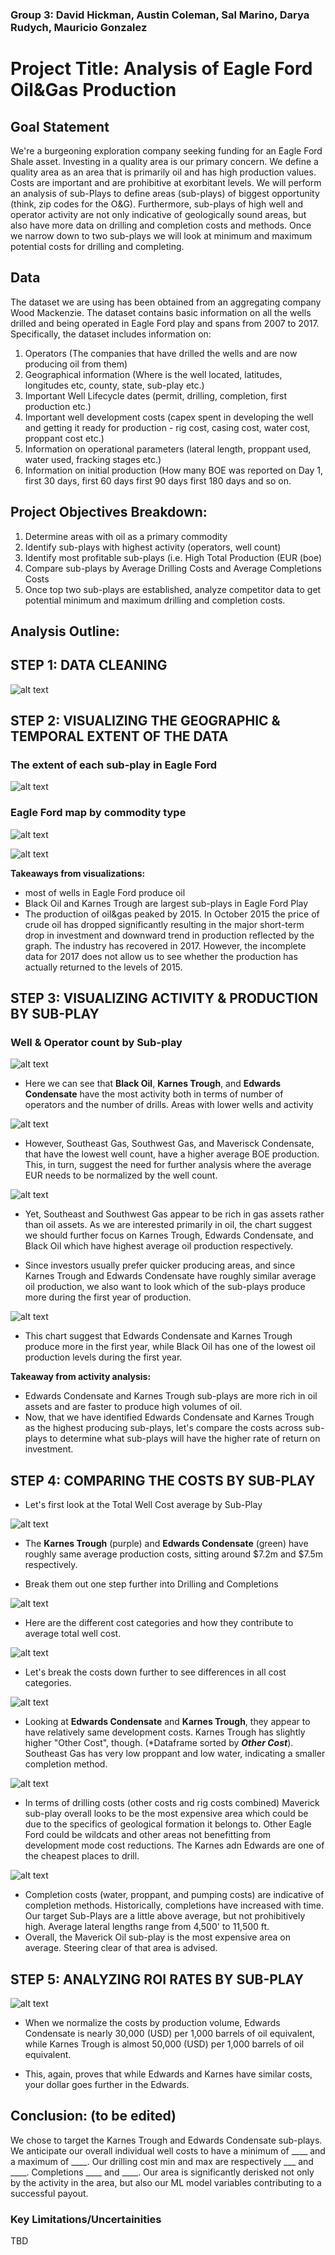 ### Group 3: David Hickman, Austin Coleman, Sal Marino, Darya Rudych, Mauricio Gonzalez

# Project Title: Analysis of Eagle Ford Oil&Gas Production

## Goal Statement
We're a burgeoning exploration company seeking funding for an Eagle Ford Shale asset. Investing in a quality area is our primary concern. We define a quality area as an area that is primarily oil and has high production values. Costs are important and are prohibitive at exorbitant levels. We will perform an analysis of sub-Plays to define areas (sub-plays) of biggest opportunity (think, zip codes for the O&G). Furthermore, sub-plays of high well and operator activity are not only indicative of geologically sound areas, but also have more data on drilling and completion costs   and methods. Once we narrow down to two sub-plays we will look at minimum and maximum potential costs for drilling and completing.

## Data
The dataset we are using has been obtained from an aggregating company Wood Mackenzie. The dataset contains basic information on all the wells drilled and being operated in Eagle Ford play and spans from 2007 to 2017. Specifically, the dataset includes information on:
1. Operators (The companies that have drilled the wells and are now producing oil from them)
2. Geographical information (Where is the well located, latitudes, longitudes etc, county, state, sub-play etc.)
3. Important Well Lifecycle dates (permit, drilling, completion, first production etc.)
3. Important well development costs (capex spent in developing the well and getting it ready for production - rig cost, casing cost, water cost, proppant cost etc.)
4. Information on operational parameters (lateral length, proppant used, water used, fracking stages etc.)
5. Information on initial production (How many BOE was reported on Day 1, first 30 days, first 60 days first 90 days first 180 days and so on.

## Project Objectives Breakdown:
1.	Determine areas with oil as a primary commodity
2.	Identify sub-plays with highest activity (operators, well count)
3.	Identify most profitable sub-plays (i.e. High Total Production (EUR (boe)
4.	Compare sub-plays by Average Drilling Costs and Average Completions Costs
5.	Once top two sub-plays are established, analyze competitor data to get potential minimum and maximum drilling and completion costs.

## Analysis Outline:

## STEP 1: DATA CLEANING 
![alt text](https://github.com/DaryaRudych/EagleFord-Oil-Project/blob/master/Code%20snippet.png)

## STEP 2: VISUALIZING THE GEOGRAPHIC & TEMPORAL EXTENT OF THE DATA

### The extent of each sub-play in Eagle Ford
![alt text](https://github.com/DaryaRudych/EagleFord-Oil-Project/blob/master/EagleFordSubPlays.png)

### Eagle Ford map by commodity type
![alt text](https://github.com/DaryaRudych/EagleFord-Oil-Project/blob/master/EagleFordWells.png)

![alt text](https://github.com/DaryaRudych/EagleFord-Oil-Project/blob/master/ProdByYear.png)

**Takeaways from visualizations:**
- most of wells in Eagle Ford produce oil
- Black Oil and Karnes Trough are largest sub-plays in Eagle Ford Play
- The production of oil&gas peaked by 2015. In October 2015 the price of crude oil has dropped significantly resulting in the major short-term drop in investment and downward trend in production reflected by the graph. The industry has recovered in 2017. However, the incomplete data for 2017 does not allow us to see whether the production has actually returned to the levels of 2015.

## STEP 3: VISUALIZING ACTIVITY & PRODUCTION BY SUB-PLAY

### Well & Operator count by Sub-play 
![alt text](https://github.com/DaryaRudych/EagleFord-Oil-Project/blob/master/ActivityBySubPlay.png)

* Here we can see that **Black Oil**, **Karnes Trough**, and **Edwards Condensate** have the most activity both in terms of number of operators and the number of drills.  Areas with lower wells and activity 

![alt text](https://github.com/DaryaRudych/EagleFord-Oil-Project/blob/master/EURbySubPlay.png)

* However, Southeast Gas, Southwest Gas, and Maverisck Condensate, that have the lowest well count, have a higher average BOE production. This, in turn, suggest the need for further analysis where the average EUR needs to be normalized by the well count.

![alt text](https://github.com/DaryaRudych/EagleFord-Oil-Project/blob/master/ProdBySubPlay.png)

* Yet, Southeast and Southwest Gas appear to be rich in gas assets rather than oil assets. As we are interested primarily in oil, the chart suggest we should further focus on Karnes Trough, Edwards Condensate, and Black Oil which have highest average oil production respectively. 

* Since investors usually prefer quicker producing areas, and since Karnes Trough and Edwards Condensate have roughly similar average oil production, we also want to look which of the sub-plays produce more during the first year of production. 

![alt text](https://github.com/DaryaRudych/EagleFord-Oil-Project/blob/master/AvgFirstYearProd.png)

* This chart suggest that Edwards Condensate and Karnes Trough produce more in the first year, while Black Oil has one of the lowest oil production levels during the first year.

**Takeaway from activity analysis:**
- Edwards Condensate and Karnes Trough sub-plays are more rich in oil assets and are faster to produce high volumes of oil. 
- Now, that we have identified Edwards Condensate and Karnes Trough as the highest producing sub-plays, let's compare the costs across sub-plays to determine what sub-plays will have the higher rate of return on investment. 

## STEP 4: COMPARING THE COSTS BY SUB-PLAY
* Let's first look at the Total Well Cost average by Sub-Play

![alt text](https://github.com/DaryaRudych/EagleFord-Oil-Project/blob/master/AvgWellCostBySubPlay.png)

* The **Karnes Trough** (purple) and **Edwards Condensate** (green) have roughly same average production costs, sitting around $7.2m and $7.5m respectively.

* Break them out one step further into Drilling and Completions

![alt text](https://github.com/DaryaRudych/EagleFord-Oil-Project/blob/master/AvgDrilling%26Completions.png)

* Here are the different cost categories and how they contribute to average total well cost. 

![alt text](https://github.com/DaryaRudych/EagleFord-Oil-Project/blob/master/pareto.png)

* Let's break the costs down further to see differences in all cost categories.

![alt text](https://github.com/DaryaRudych/EagleFord-Oil-Project/blob/master/CostBreakdown.png)

* Looking at **Edwards Condensate** and **Karnes Trough**, they appear to have relatively same development costs. Karnes Trough has slightly higher "Other Cost", though. (*Dataframe sorted by ***Other Cost***). Southeast Gas has very low proppant and low water, indicating a smaller completion method.

![alt text](https://github.com/DaryaRudych/EagleFord-Oil-Project/blob/master/Drilling%20Cost%20Per%20Foot.png)

* In terms of drilling costs (other costs and rig costs combined) Maverick sub-play overall looks to be the most expensive area which could be due to the specifics of geological formation it belongs to.  Other Eagle Ford could be wildcats and other areas not benefitting from development mode cost reductions. The Karnes adn Edwards are one of the cheapest places to drill.

![alt text](https://github.com/DaryaRudych/EagleFord-Oil-Project/blob/master/Completion%20Cost%20Per%20Foot.png)
* Completion costs (water, proppant, and pumping costs) are indicative of completion methods. Historically, completions have increased with time. Our target Sub-Plays are a little above average, but not prohibitively high. Average lateral lengths range from 4,500' to 11,500 ft.
* Overall, the Maverick Oil sub-play is the most expensive area on average. Steering clear of that area is advised.

## STEP 5: ANALYZING ROI RATES BY SUB-PLAY

![alt text](https://github.com/DaryaRudych/EagleFord-Oil-Project/blob/master/CostPerBOE.png)

* When we normalize the costs by production volume, Edwards Condensate is nearly 30,000 (USD) per 1,000 barrels of oil equivalent, while Karnes Trough is almost 50,000 (USD) per 1,000 barrels of oil equivalent.

* This, again, proves that while Edwards and Karnes have similar costs, your dollar goes further in the Edwards.

## Conclusion: (to be edited)
We chose to target the Karnes Trough and Edwards Condensate sub-plays. We anticipate our overall individual well costs to have a minimum of ____ and a maximum of ____. Our drilling cost min and max are respectively ___ and ____. Completions ____ and ____. Our area is significantly derisked not only by the activity in the area, but also our ML model variables contributing to a successful payout.
### Key Limitations/Uncertainities

TBD

